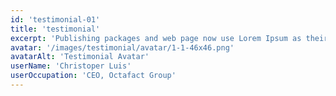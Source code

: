 ```yaml
---
id: 'testimonial-01'
title: 'testimonial'
excerpt: 'Publishing packages and web page now use Lorem Ipsum as their mel text, and a search for lorem more than one articel a is very important which can be help us for building a beauiful construction design...'
avatar: '/images/testimonial/avatar/1-1-46x46.png'
avatarAlt: 'Testimonial Avatar'
userName: 'Christoper Luis'
userOccupation: 'CEO, Octafact Group'
---
```

